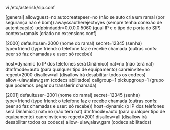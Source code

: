 vi /etc/asterisk/sip.conf


[general]
allowguest=no
autocreatepeer=no										(não se auto cria um ramal (por segurança não é bom))
awayssauthereject=yes									(sempre tenha conexão de autenticação)
udpbindaddr=0.0.0.0:5060								(qual IP e o tipo de porta do SIP)
context=ramais										(criado no extensions.conf)


[2000]
defaultuser=2000										(nome do ramal)
secret=12345											(senha)
type=friend											(type friend: o telefone faz e recebe chamada (outras confs: peer só faz chamadas e user: só recebe))

host=dynamic											(o IP dos telefones será Dinâmico)
nat=no												(não terá nat)
dtmfmode=auto										(para qualquer tipo de equipamento)
canreinvite=no
regext=2000
disallow=all											(disallow irá desabilitar todos os codecs)
allow=ulaw,alaw,gsm									(codecs abilitados)
callgroup=1
pickupgroup=1										(grupo que podemos pegar ou transferir chamada)



[2001]
defaultuser=2001										(nome do ramal)
secret=12345											(senha)
type=friend											(type friend: o telefone faz e recebe chamada (outras confs: peer só faz chamadas e user: só recebe))
host=dynamic											(o IP dos telefones será Dinâmico)
nat=no												(não terá nat)
dtmfmode=auto 										(para qualquer tipo de equipamento)
canreinvite=no
regext=2001
disallow=all 											(disallow irá desabilitar todos os codecs)
allow=ulaw,alaw,gsm									(codecs abilitados)

